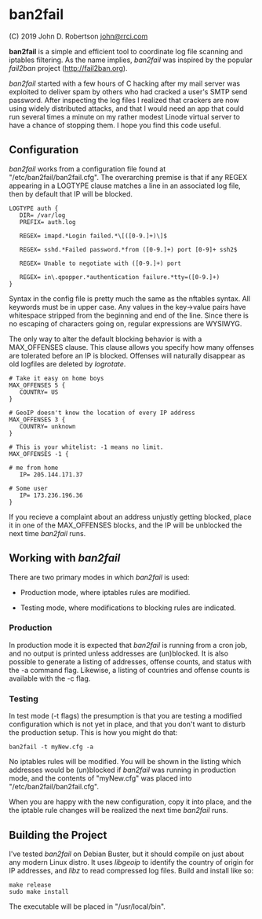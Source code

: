 # ban2fail

(C) 2019 John D. Robertson <john@rrci.com>

**ban2fail** is a simple and efficient tool to coordinate log file scanning and
iptables filtering. As the name implies, *ban2fail* was inspired by the popular
*fail2ban* project (http://fail2ban.org).

*ban2fail* started with a few hours of C hacking after my mail server was
exploited to deliver spam by others who had cracked a user's SMTP send password.
After inspecting the log files I realized that crackers are now using widely
distributed attacks, and that I would need an app that could run several times a
minute on my rather modest Linode virtual server to have a chance of stopping
them. I hope you find this code useful.

## Configuration

*ban2fail* works from a configuration file found at
"/etc/ban2fail/ban2fail.cfg".  The overarching premise is that if any REGEX
appearing in a LOGTYPE clause matches a line in an associated log file, then by
default that IP will be blocked.


```
LOGTYPE auth {
   DIR= /var/log
   PREFIX= auth.log

   REGEX= imapd.*Login failed.*\[([0-9.]+)\]$

   REGEX= sshd.*Failed password.*from ([0-9.]+) port [0-9]+ ssh2$

   REGEX= Unable to negotiate with ([0-9.]+) port

   REGEX= in\.qpopper.*authentication failure.*tty=([0-9.]+)
}
```


Syntax in the config file is pretty much the same as the nftables syntax. All
keywords must be in upper case.  Any values in the key-\>value pairs have
whitespace stripped from the beginning and end of the line. Since there is no
escaping of characters going on, regular expressions are WYSIWYG.

The only way to alter the default blocking behavior is with a MAX\_OFFENSES
clause. This clause allows you specify how many offenses are tolerated before an
IP is blocked. Offenses will naturally disappear as old logfiles are deleted by
*logrotate*.

```
# Take it easy on home boys
MAX_OFFENSES 5 {
   COUNTRY= US
}

# GeoIP doesn't know the location of every IP address
MAX_OFFENSES 3 {
   COUNTRY= unknown
}

# This is your whitelist: -1 means no limit.
MAX_OFFENSES -1 {

# me from home
   IP= 205.144.171.37

# Some user
   IP= 173.236.196.36
}
```

If you recieve a complaint about an address unjustly getting blocked, place it
in one of the MAX\_OFFENSES blocks, and the IP will be unblocked the next time
*ban2fail* runs.

## Working with *ban2fail*

There are two primary modes in which *ban2fail* is used:

* Production mode, where iptables rules are modified.

* Testing mode, where modifications to blocking rules are indicated.

### Production

In production mode it is expected that *ban2fail* is running from a cron job,
and no output is printed unless addresses are (un)blocked. It is also possible
to generate a listing of addresses, offense counts, and status with the -a
command flag. Likewise, a listing of countries and offense counts is available
with the -c flag.

### Testing

In test mode (-t flags) the presumption is that you are testing a modified
configuration which is not yet in place, and that you don't want to disturb the
production setup. This is how you might do that:

`ban2fail -t myNew.cfg -a`

No iptables rules will be modified. You will be shown in the listing which
addresses would be (un)blocked if *ban2fail* was running in production mode, and
the contents of "myNew.cfg" was placed into "/etc/ban2fail/ban2fail.cfg".

When you are happy with the new configuration, copy it into place, and the the
iptable rule changes will be realized the next time *ban2fail* runs.

## Building the Project

I've tested *ban2fail* on Debian Buster, but it should compile on just about any
modern Linux distro. It uses *libgeoip* to identify the country of origin
for IP addresses, and *libz* to read compressed log files. Build and install like so:

```
make release
sudo make install
```

The executable will be placed in "/usr/local/bin".



